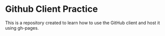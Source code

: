 ﻿Github Client Practice
========================

This is a repository created to learn how to use the GitHub client and host it using gh-pages.

